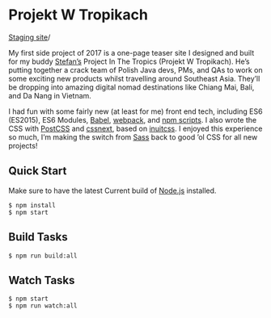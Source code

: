 # Projekt W Tropikach

[Staging site](http://projekt-w-tropikach.s3-website.eu-west-2.amazonaws.com)/

My first side project of 2017 is a one-page teaser site I designed and built for my buddy [Stefan’s](https://github.com/stewro) Project In The Tropics (Projekt W Tropikach). He’s putting together a crack team of Polish Java devs, PMs, and QAs to work on some exciting new products whilst travelling around Southeast Asia. They’ll be dropping into amazing digital nomad destinations like Chiang Mai, Bali, and Da Nang in Vietnam.

I had fun with some fairly new (at least for me) front end tech, including ES6 (ES2015), ES6 Modules, [Babel](https://babeljs.io/), [webpack](https://webpack.github.io/), and [npm scripts](https://medium.freecodecamp.com/why-i-left-gulp-and-grunt-for-npm-scripts-3d6853dd22b8). I also wrote the CSS with [PostCSS](http://postcss.org/) and [cssnext](http://cssnext.io/), based on [inuitcss](https://github.com/inuitcss/inuitcss). I enjoyed this experience so much, I’m making the switch from [Sass](http://sass-lang.com/) back to good ’ol CSS for all new projects!

## Quick Start

Make sure to have the latest Current build of [Node.js](https://nodejs.org/) installed.

```shell
$ npm install
$ npm start
```

## Build Tasks

```shell
$ npm run build:all
```

## Watch Tasks

```shell
$ npm start
$ npm run watch:all
```
